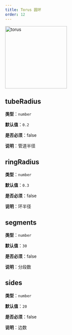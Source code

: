 ```yaml
---
title: Torus 圆环
order: 12
---
```


<img alt="torus" src="https://gw.alipayobjects.com/mdn/rms_6ae20b/afts/img/A*So7oT4qDvLkAAAAAAAAAAAAAARQnAQ" height='200'/>

## tubeRadius

**类型**：`number`

**默认值**：`0.2`

**是否必须**：false

**说明**：管道半径

## ringRadius

**类型**：`number`

**默认值**：`0.3`

**是否必须**：false

**说明**：环半径

## segments

**类型**：`number`

**默认值**：`30`

**是否必须**：false

**说明**：分段数

## sides

**类型**：`number`

**默认值**：`20`

**是否必须**：false

**说明**：边数
